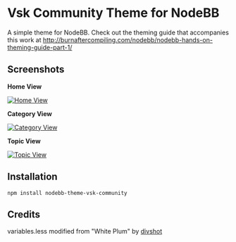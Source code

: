 Vsk Community Theme for NodeBB
=========================

A simple theme for NodeBB. Check out the theming guide that accompanies this work at http://burnaftercompiling.com/nodebb/nodebb-hands-on-theming-guide-part-1/


## Screenshots

**Home View**

[![Home View](http://i.imgur.com/fllGSje.png)](http://i.imgur.com/fllGSje.png)

**Category View**

[![Category View](http://i.imgur.com/qhX84In.png)](http://i.imgur.com/qhX84In.png)

**Topic View**

[![Topic View](http://i.imgur.com/W7cRtzQ.png)](http://i.imgur.com/W7cRtzQ.png)

## Installation

    npm install nodebb-theme-vsk-community


## Credits

variables.less modified from "White Plum" by [divshot](https://github.com/divshot/)
